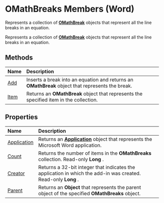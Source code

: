 
# OMathBreaks Members (Word)
Represents a collection of  **[OMathBreak](88e883a4-8514-59f7-b644-bd186dd7a5a4.md)** objects that represent all the line breaks in an equation.

Represents a collection of  **[OMathBreak](88e883a4-8514-59f7-b644-bd186dd7a5a4.md)** objects that represent all the line breaks in an equation.


## Methods



|**Name**|**Description**|
|:-----|:-----|
|[Add](489082ea-5ab9-e15e-79ef-b29aa00dcbb0.md)|Inserts a break into an equation and returns an  **OMathBreak** object that represents the break.|
|[Item](fd1a72fe-914d-d31d-54b7-f9fd44621c39.md)|Returns an  **OMathBreak** object that represents the specified item in the collection.|

## Properties



|**Name**|**Description**|
|:-----|:-----|
|[Application](4ff4771f-8c7d-009f-0f56-fb175796e6fb.md)|Returns an  **[Application](d1cf6f8f-4e88-bf01-93b4-90a83f79cb44.md)** object that represents the Microsoft Word application.|
|[Count](57d15145-8cb2-30a4-0763-3b8e5611d118.md)|Returns the number of items in the  **OMathBreaks** collection. Read-only **Long** .|
|[Creator](3a599a33-f257-dce1-17ab-bc8bb03cfeff.md)|Returns a 32-bit integer that indicates the application in which the add-in was created. Read-only  **Long** .|
|[Parent](65f55e9f-598a-71fd-b2b2-e504e03d1b0f.md)|Returns an  **Object** that represents the parent object of the specified **OMathBreaks** object.|
